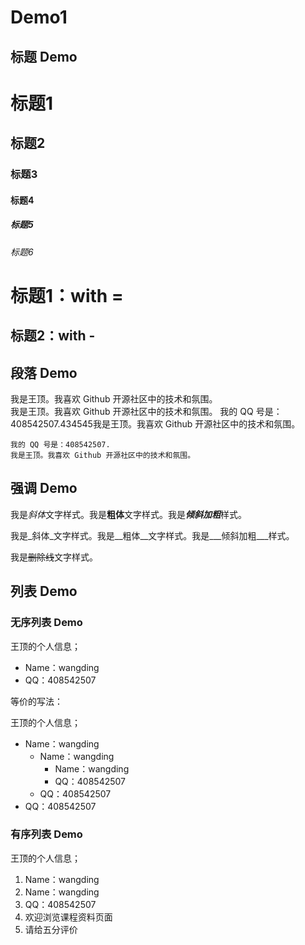 # Demo1

## 标题 Demo

# 标题1
## 标题2
### 标题3
#### 标题4
##### 标题5
###### 标题6

标题1：with =
===

标题2：with -
---


## 段落 Demo

我是王顶。我喜欢 Github 开源社区中的技术和氛围。  
我是王顶。我喜欢 Github 开源社区中的技术和氛围。  我的 QQ 号是：408542507.434545我是王顶。我喜欢 Github 开源社区中的技术和氛围。 
 
    我的 QQ 号是：408542507.
    我是王顶。我喜欢 Github 开源社区中的技术和氛围。  


## 强调 Demo

我是*斜体*文字样式。我是**粗体**文字样式。我是***倾斜加粗***样式。

我是_斜体_文字样式。我是__粗体__文字样式。我是___倾斜加粗___样式。

我是~~删除线~~文字样式。

## 列表 Demo

### 无序列表 Demo

王顶的个人信息；
* Name：wangding
* QQ：408542507

等价的写法：

王顶的个人信息；
- Name：wangding  
  - Name：wangding  
    - Name：wangding  
    - QQ：408542507  
  - QQ：408542507  
- QQ：408542507  


### 有序列表 Demo

王顶的个人信息；
1. Name：wangding  
  1. Name：wangding  
2. QQ：408542507
4. 欢迎浏览课程资料页面  
3. 请给五分评价
